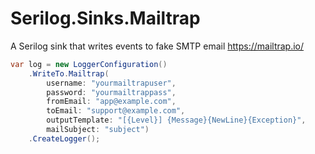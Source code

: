 # Serilog.Sinks.Mailtrap
A Serilog sink that writes events to fake SMTP email https://mailtrap.io/

```csharp
var log = new LoggerConfiguration()
    .WriteTo.Mailtrap(
        username: "yourmailtrapuser",
        password: "yourmailtrappass",
        fromEmail: "app@example.com",
        toEmail: "support@example.com",
        outputTemplate: "[{Level}] {Message}{NewLine}{Exception}",
        mailSubject: "subject")
    .CreateLogger();
```
